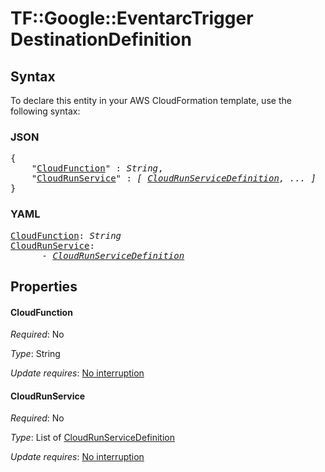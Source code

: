 # TF::Google::EventarcTrigger DestinationDefinition

## Syntax

To declare this entity in your AWS CloudFormation template, use the following syntax:

### JSON

<pre>
{
    "<a href="#cloudfunction" title="CloudFunction">CloudFunction</a>" : <i>String</i>,
    "<a href="#cloudrunservice" title="CloudRunService">CloudRunService</a>" : <i>[ <a href="cloudrunservicedefinition.md">CloudRunServiceDefinition</a>, ... ]</i>
}
</pre>

### YAML

<pre>
<a href="#cloudfunction" title="CloudFunction">CloudFunction</a>: <i>String</i>
<a href="#cloudrunservice" title="CloudRunService">CloudRunService</a>: <i>
      - <a href="cloudrunservicedefinition.md">CloudRunServiceDefinition</a></i>
</pre>

## Properties

#### CloudFunction

_Required_: No

_Type_: String

_Update requires_: [No interruption](https://docs.aws.amazon.com/AWSCloudFormation/latest/UserGuide/using-cfn-updating-stacks-update-behaviors.html#update-no-interrupt)

#### CloudRunService

_Required_: No

_Type_: List of <a href="cloudrunservicedefinition.md">CloudRunServiceDefinition</a>

_Update requires_: [No interruption](https://docs.aws.amazon.com/AWSCloudFormation/latest/UserGuide/using-cfn-updating-stacks-update-behaviors.html#update-no-interrupt)

